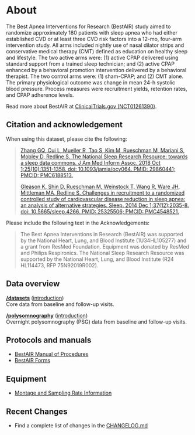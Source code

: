 # About

The Best Apnea Interventions for Research (BestAIR) study aimed to randomize approximately 180 patients with sleep apnea who had either established CVD or at least three CVD risk factors into a 12-mo, four-arm intervention study. All arms included nightly use of nasal dilator strips and conservative medical therapy (CMT) defined as education on healthy sleep and lifestyle. The two active arms were: (1) active CPAP delivered using standard support from a trained sleep technician; and (2) active CPAP enhanced by a behavioral promotion intervention delivered by a behavioral therapist. The two control arms were: (1) sham-CPAP; and (2) CMT alone. The primary physiological outcome was change in mean 24-h systolic blood pressure. Process measures were recruitment yields, retention rates, and CPAP adherence levels.

Read more about BestAIR at [ClinicalTrials.gov (NCT01261390)](http://clinicaltrials.gov/ct2/show/NCT01261390).

## Citation and acknowledgement

When using this dataset, please cite the following:

> [Zhang GQ, Cui L, Mueller R, Tao S, Kim M, Rueschman M, Mariani S, Mobley D, Redline S. The National Sleep Research Resource: towards a sleep data commons. J Am Med Inform Assoc. 2018 Oct 1;25(10):1351-1358. doi: 10.1093/jamia/ocy064. PMID: 29860441; PMCID: PMC6188513.](https://pubmed.ncbi.nlm.nih.gov/29860441/)
>
> [Gleason K, Shin D, Rueschman M, Weinstock T, Wang R, Ware JH, Mittleman MA, Redline S. Challenges in recruitment to a randomized controlled study of cardiovascular disease reduction in sleep apnea: an analysis of alternative strategies. Sleep. 2014 Dec 1;37(12):2035-8. doi: 10.5665/sleep.4266. PMID: 25325506; PMCID: PMC4548521.](https://pubmed.ncbi.nlm.nih.gov/25325506/)

Please include the following text in the Acknowledgements:

> The Best Apnea Interventions in Research (BestAIR) was supported by the National Heart, Lung, and Blood Institute (1U34HL105277) and a grant from ResMed Foundation. Equipment was donated by ResMed and Philips Respironics. The National Sleep Research Resource was supported by the National Heart, Lung, and Blood Institute (R24 HL114473, RFP 75N92019R002).

## Data overview

**[/datasets](:files_path:/datasets)** ([introduction](:pages_path:/dataset-introduction.md)) <br/> Core data from baseline and follow-up visits.

**[/polysomnography](:files_path:/polysomnography)** ([introduction](:pages_path:/polysomnography-introduction.md))<br/> Overnight polysomnography (PSG) data from baseline and follow-up visits.

## Protocols and manuals

- [BestAIR Manual of Procedures](:files_path:/documentation?f=BestAIR_Manual_of_Procedures.pdf)
- [BestAIR Forms](:files_path:/forms)

## Equipment
- [Montage and Sampling Rate Information](:pages_path:/montage-and-sampling-rate-information.md)

## Recent Changes

- Find a complete list of changes in the [CHANGELOG.md](:pages_path:/CHANGELOG.md)
